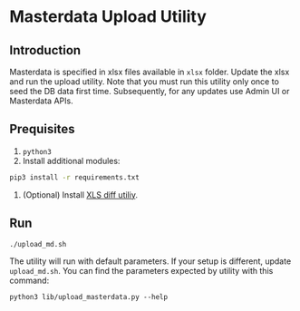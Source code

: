 # Masterdata Upload Utility

## Introduction
Masterdata is specified in xlsx files available in `xlsx` folder.  Update the xlsx and run the upload utility. Note that you must run this utility only once to seed the DB data first time.  Subsequently, for any updates use Admin UI or Masterdata APIs. 

## Prequisites
1. `python3`
1. Install additional modules:
```sh
pip3 install -r requirements.txt
```
1. (Optional) Install [XLS diff utiliy](https://github.com/na-ka-na/ExcelCompare).

## Run
```sh
./upload_md.sh
```
The utility will run with default parameters. If your setup is different, update `upload_md.sh`.  You can find the parameters expected by utility with this command:
```
python3 lib/upload_masterdata.py --help
```
